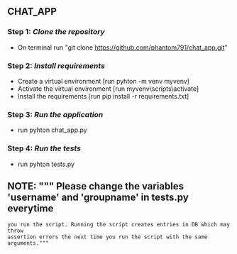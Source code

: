 ## CHAT_APP

### Step 1: _Clone the repository_
 -  On terminal run "git clone https://github.com/phantom791/chat_app.git" 

### Step 2: _Install requirements_
 -  Create a virtual environment [run pyhton -m venv myvenv]
 -  Activate the virtual environment [run myvenv\scripts\activate]
 -  Install the requirements [run pip install -r requirements.txt]
 
### Step 3: _Run the application_
 -  run pyhton chat_app.py
 
### Step 4: _Run the tests_
 -  run pyhton tests.py
 
## NOTE: """ Please change the variables 'username' and 'groupname' in tests.py everytime 
    you run the script. Running the script creates entries in DB which may throw 
    assertion errors the next time you run the script with the same arguments."""
 
